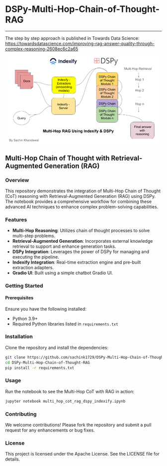 # DSPy-Multi-Hop-Chain-of-Thought-RAG
--------------------------------------------------------------------
The step by step approach is published in Towards Data Science: https://towardsdatascience.com/improving-rag-answer-quality-through-complex-reasoning-2608ec6c2a65

![cover](https://github.com/sachink1729/DSPy-Multi-Hop-Chain-of-Thought-RAG/blob/main/cover.png)

## Multi-Hop Chain of Thought with Retrieval-Augmented Generation (RAG)

### Overview

This repository demonstrates the integration of Multi-Hop Chain of Thought (CoT) reasoning with Retrieval-Augmented Generation (RAG) using DSPy. The notebook provides a comprehensive workflow for combining these advanced AI techniques to enhance complex problem-solving capabilities.

### Features

- **Multi-Hop Reasoning**: Utilizes chain of thought processes to solve multi-step problems.
- **Retrieval-Augmented Generation**: Incorporates external knowledge retrieval to support and enhance generation tasks.
- **DSPy Integration**: Leverages the power of DSPy for managing and executing the pipeline.
- **Indexify Integration**: Real-time extraction engine and pre-built extraction adapters.
- **Gradio UI**: Built using a simple chatbot Gradio UI.

### Getting Started

#### Prerequisites

Ensure you have the following installed:

- Python 3.9+
- Required Python libraries listed in `requirements.txt`

### Installation

Clone the repository and install the dependencies:

```bash
git clone https://github.com/sachink1729/DSPy-Multi-Hop-Chain-of-Thought-RAG.git
cd DSPy-Multi-Hop-Chain-of-Thought-RAG
pip install -r requirements.txt
```

### Usage

Run the notebook to see the Multi-Hop CoT with RAG in action:
```bash
jupyter notebook multi_hop_cot_rag_dspy_indexify.ipynb
```

### Contributing

We welcome contributions! Please fork the repository and submit a pull request for any enhancements or bug fixes.

### License

This project is licensed under the Apache License. See the LICENSE file for details.
